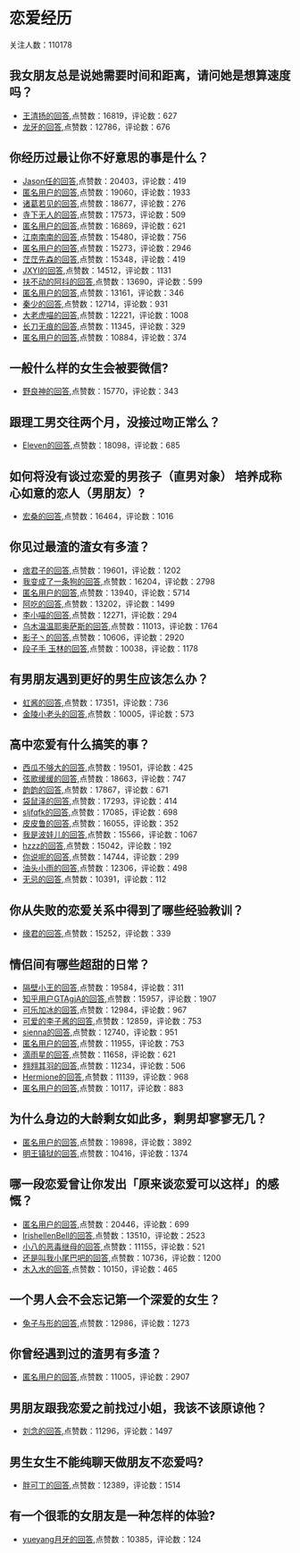 #  恋爱经历 
关注人数：110178
## 我女朋友总是说她需要时间和距离，请问她是想算速度吗？
- [王清扬的回答](https://www.zhihu.com/question/363942241/answer/-2086598444),点赞数：16819，评论数：627
- [龙牙的回答](https://www.zhihu.com/question/363942241/answer/-2084285474),点赞数：12786，评论数：676
## 你经历过最让你不好意思的事是什么？
- [Jason任的回答](https://www.zhihu.com/question/305577638/answer/569325274),点赞数：20403，评论数：419
- [匿名用户的回答](https://www.zhihu.com/question/305577638/answer/605848073),点赞数：19060，评论数：1933
- [诸葛若见的回答](https://www.zhihu.com/question/305577638/answer/1613852917),点赞数：18677，评论数：276
- [寺下无人的回答](https://www.zhihu.com/question/305577638/answer/587278579),点赞数：17573，评论数：509
- [匿名用户的回答](https://www.zhihu.com/question/305577638/answer/569361277),点赞数：16869，评论数：621
- [江南南南的回答](https://www.zhihu.com/question/305577638/answer/1639905860),点赞数：15480，评论数：756
- [匿名用户的回答](https://www.zhihu.com/question/305577638/answer/1801587077),点赞数：15273，评论数：2946
- [茳茳先森的回答](https://www.zhihu.com/question/305577638/answer/732006374),点赞数：15348，评论数：419
- [JXYI的回答](https://www.zhihu.com/question/305577638/answer/564970930),点赞数：14512，评论数：1131
- [扶不动的阿抖的回答](https://www.zhihu.com/question/305577638/answer/592509644),点赞数：13690，评论数：599
- [匿名用户的回答](https://www.zhihu.com/question/305577638/answer/565278233),点赞数：13161，评论数：346
- [秦少的回答](https://www.zhihu.com/question/305577638/answer/566003437),点赞数：12714，评论数：931
- [大老虎喵的回答](https://www.zhihu.com/question/305577638/answer/560571880),点赞数：12221，评论数：1008
- [长刀无痕的回答](https://www.zhihu.com/question/305577638/answer/1785575027),点赞数：11345，评论数：329
- [匿名用户的回答](https://www.zhihu.com/question/305577638/answer/634913901),点赞数：10884，评论数：374
## 一般什么样的女生会被要微信?
- [野良神的回答](https://www.zhihu.com/question/323245237/answer/1560753157),点赞数：15770，评论数：343
## 跟理工男交往两个月，没接过吻正常么？
- [Eleven的回答](https://www.zhihu.com/question/394669684/answer/1296773351),点赞数：18098，评论数：685
## 如何将没有谈过恋爱的男孩子（直男对象） 培养成称心如意的恋人（男朋友）?
- [宏桑的回答](https://www.zhihu.com/question/297024528/answer/532259640),点赞数：16464，评论数：1016
## 你见过最渣的渣女有多渣？
- [痞君子的回答](https://www.zhihu.com/question/293207596/answer/696397203),点赞数：19601，评论数：1202
- [我变成了一条狗的回答](https://www.zhihu.com/question/293207596/answer/714105917),点赞数：16204，评论数：2798
- [匿名用户的回答](https://www.zhihu.com/question/293207596/answer/793861070),点赞数：13940，评论数：5714
- [阿吃的回答](https://www.zhihu.com/question/293207596/answer/519630445),点赞数：13202，评论数：1499
- [李小喵的回答](https://www.zhihu.com/question/293207596/answer/532088061),点赞数：12271，评论数：294
- [乌木温温耶奥萨斯的回答](https://www.zhihu.com/question/293207596/answer/495745410),点赞数：11013，评论数：1764
- [影子丶的回答](https://www.zhihu.com/question/293207596/answer/598285529),点赞数：10606，评论数：2920
- [段子手 玉林的回答](https://www.zhihu.com/question/293207596/answer/495142183),点赞数：10038，评论数：1178
## 有男朋友遇到更好的男生应该怎么办？
- [虹酱的回答](https://www.zhihu.com/question/320757143/answer/663900485),点赞数：17351，评论数：736
- [金陵小老头的回答](https://www.zhihu.com/question/320757143/answer/663730349),点赞数：10005，评论数：573
## 高中恋爱有什么搞笑的事？
- [西瓜不够大的回答](https://www.zhihu.com/question/271524836/answer/364416438),点赞数：19501，评论数：425
- [弦歌缓缓的回答](https://www.zhihu.com/question/271524836/answer/364555852),点赞数：18663，评论数：747
- [韵韵的回答](https://www.zhihu.com/question/271524836/answer/364892125),点赞数：17867，评论数：671
- [袋鼠泽的回答](https://www.zhihu.com/question/271524836/answer/498384186),点赞数：17293，评论数：414
- [sljfqfk的回答](https://www.zhihu.com/question/271524836/answer/365306081),点赞数：17085，评论数：698
- [皮皮鲁的回答](https://www.zhihu.com/question/271524836/answer/390066251),点赞数：16055，评论数：352
- [我是波娃儿的回答](https://www.zhihu.com/question/271524836/answer/364046577),点赞数：15566，评论数：1067
- [hzzz的回答](https://www.zhihu.com/question/271524836/answer/378913016),点赞数：15042，评论数：192
- [你说呢的回答](https://www.zhihu.com/question/271524836/answer/365032469),点赞数：14744，评论数：299
- [油头小雨的回答](https://www.zhihu.com/question/271524836/answer/363720320),点赞数：12306，评论数：498
- [无忌的回答](https://www.zhihu.com/question/271524836/answer/364834146),点赞数：10391，评论数：112
## 你从失败的恋爱关系中得到了哪些经验教训？
- [缘君的回答](https://www.zhihu.com/question/31421459/answer/549248741),点赞数：15252，评论数：339
## 情侣间有哪些超甜的日常？
- [隔壁小王的回答](https://www.zhihu.com/question/63310794/answer/559240317),点赞数：19584，评论数：311
- [知乎用户GTAgjA的回答](https://www.zhihu.com/question/63310794/answer/560360869),点赞数：15957，评论数：1907
- [可乐加冰的回答](https://www.zhihu.com/question/63310794/answer/570787483),点赞数：12984，评论数：967
- [可爱的李子酱的回答](https://www.zhihu.com/question/63310794/answer/1047427049),点赞数：12859，评论数：753
- [sienna的回答](https://www.zhihu.com/question/63310794/answer/522159246),点赞数：12740，评论数：951
- [匿名用户的回答](https://www.zhihu.com/question/63310794/answer/221140592),点赞数：11955，评论数：753
- [滴雨星的回答](https://www.zhihu.com/question/63310794/answer/228619020),点赞数：11658，评论数：621
- [翙翙其羽的回答](https://www.zhihu.com/question/63310794/answer/521883255),点赞数：11234，评论数：506
- [Hermione的回答](https://www.zhihu.com/question/63310794/answer/565926745),点赞数：11139，评论数：968
- [匿名用户的回答](https://www.zhihu.com/question/63310794/answer/511103448),点赞数：10117，评论数：883
## 为什么身边的大龄剩女如此多，剩男却寥寥无几？
- [匿名用户的回答](https://www.zhihu.com/question/23185101/answer/702848882),点赞数：19898，评论数：3892
- [明王镇狱的回答](https://www.zhihu.com/question/23185101/answer/506048699),点赞数：10416，评论数：1374
## 哪一段恋爱曾让你发出「原来谈恋爱可以这样」的感慨？
- [匿名用户的回答](https://www.zhihu.com/question/63396314/answer/223784468),点赞数：20446，评论数：699
- [IrishellenBell的回答](https://www.zhihu.com/question/63396314/answer/265968298),点赞数：13510，评论数：2523
- [小八的恶毒继母的回答](https://www.zhihu.com/question/63396314/answer/223339365),点赞数：11155，评论数：521
- [还是叫我小尾巴吧的回答](https://www.zhihu.com/question/63396314/answer/379255305),点赞数：10736，评论数：1200
- [木入水的回答](https://www.zhihu.com/question/63396314/answer/223876316),点赞数：10150，评论数：465
## 一个男人会不会忘记第一个深爱的女生？
- [兔子与形的回答](https://www.zhihu.com/question/305558598/answer/552358429),点赞数：12986，评论数：1273
## 你曾经遇到过的渣男有多渣？
- [匿名用户的回答](https://www.zhihu.com/question/305670257/answer/559042485),点赞数：11005，评论数：2907
## 男朋友跟我恋爱之前找过小姐，我该不该原谅他？
- [刘念的回答](https://www.zhihu.com/question/65586770/answer/233675235),点赞数：11296，评论数：1497
## 男生女生不能纯聊天做朋友不恋爱吗?
- [胖可丁的回答](https://www.zhihu.com/question/290917836/answer/516450660),点赞数：12389，评论数：1514
## 有一个很乖的女朋友是一种怎样的体验?
- [yueyang月牙的回答](https://www.zhihu.com/question/307307359/answer/1819883893),点赞数：10385，评论数：124
